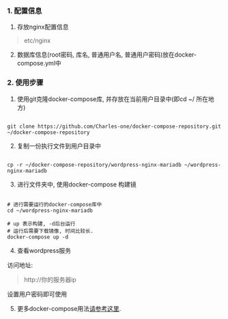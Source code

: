 
### 1. 配置信息

1. 存放nginx配置信息

> etc/nginx

2. 数据库信息(root密码, 库名, 普通用户名, 普通用户密码)放在docker-compose.yml中

### 2. 使用步骤

1. 使用git克隆docker-compose库, 并存放在当前用户目录中(即cd ~/ 所在地方)

```

git clone https://github.com/Charles-one/docker-compose-repository.git ~/docker-compose-repository

```

2. 复制一份执行文件到用户目录中

```

cp -r ~/docker-compose-repository/wordpress-nginx-mariadb ~/wordpress-nginx-mariadb

```

3. 进行文件夹中, 使用docker-compose 构建镜

```

# 进行需要运行的docker-compose库中
cd ~/wordpress-nginx-mariadb

# up 表示构建, -d后台运行
# 运行后需要下载镜像, 时间比较长.
docker-compose up -d

```

4. 查看wordpress服务

访问地址:

>http://你的服务器ip

设置用户密码即可使用

5. 更多docker-compose用法[请参考这里](https://charles-one.github.io/xiaoxinLab/linux/docker-compose简单使用/).


